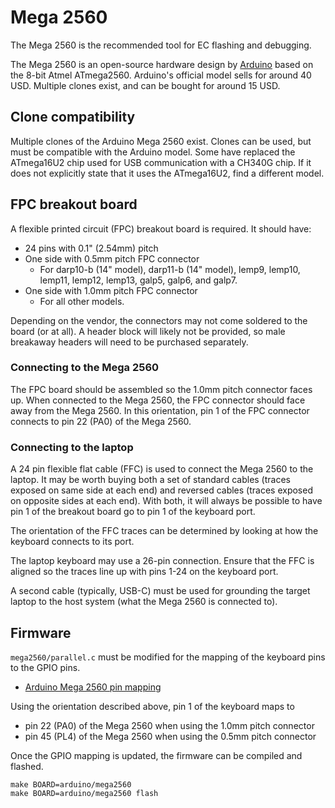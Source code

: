 # Mega 2560

The Mega 2560 is the recommended tool for EC flashing and debugging.

The Mega 2560 is an open-source hardware design by [Arduino] based on the 8-bit
Atmel ATmega2560. Arduino's official model sells for around 40 USD. Multiple
clones exist, and can be bought for around 15 USD.

## Clone compatibility

Multiple clones of the Arduino Mega 2560 exist. Clones can be used, but must be
compatible with the Arduino model. Some have replaced the ATmega16U2 chip used
for USB communication with a CH340G chip. If it does not explicitly state that
it uses the ATmega16U2, find a different model.

## FPC breakout board

A flexible printed circuit (FPC) breakout board is required. It should have:

- 24 pins with 0.1" (2.54mm) pitch
- One side with 0.5mm pitch FPC connector
  - For darp10-b (14" model), darp11-b (14" model), lemp9, lemp10, lemp11,
    lemp12, lemp13, galp5, galp6, and galp7.
- One side with 1.0mm pitch FPC connector
  - For all other models.

Depending on the vendor, the connectors may not come soldered to the board (or
at all). A header block will likely not be provided, so male breakaway
headers will need to be purchased separately.

### Connecting to the Mega 2560

The FPC board should be assembled so the 1.0mm pitch connector faces up. When
connected to the Mega 2560, the FPC connector should face away from the Mega
2560. In this orientation, pin 1 of the FPC connector connects to pin 22 (PA0)
of the Mega 2560.

### Connecting to the laptop

A 24 pin flexible flat cable (FFC) is used to connect the Mega 2560 to the
laptop. It may be worth buying both a set of standard cables (traces exposed on
same side at each end) and reversed cables (traces exposed on opposite sides at
each end). With both, it will always be possible to have pin 1 of the breakout
board go to pin 1 of the keyboard port.

The orientation of the FFC traces can be determined by looking at how the
keyboard connects to its port.

The laptop keyboard may use a 26-pin connection. Ensure that the FFC is aligned
so the traces line up with pins 1-24 on the keyboard port.

A second cable (typically, USB-C) must be used for grounding the target laptop
to the host system (what the Mega 2560 is connected to).

## Firmware

`mega2560/parallel.c` must be modified for the mapping of the keyboard pins to
the GPIO pins.

- [Arduino Mega 2560 pin mapping][PinMapping2560]

Using the orientation described above, pin 1 of the keyboard maps to

- pin 22 (PA0) of the Mega 2560 when using the 1.0mm pitch connector
- pin 45 (PL4) of the Mega 2560 when using the 0.5mm pitch connector

Once the GPIO mapping is updated, the firmware can be compiled and flashed.

```
make BOARD=arduino/mega2560
make BOARD=arduino/mega2560 flash
```

[Arduino]: https://www.arduino.cc/
[PinMapping2560]: https://www.arduino.cc/en/Hacking/PinMapping2560
